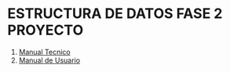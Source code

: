 <!--TITULO -->
<h1>ESTRUCTURA DE DATOS FASE 2 PROYECTO</h1>
<ol>
<li><a href="MANUALT.md">Manual Tecnico</a></li>
<li><a href="MANUALU.md">Manual de Usuario</a></li>
</ol>